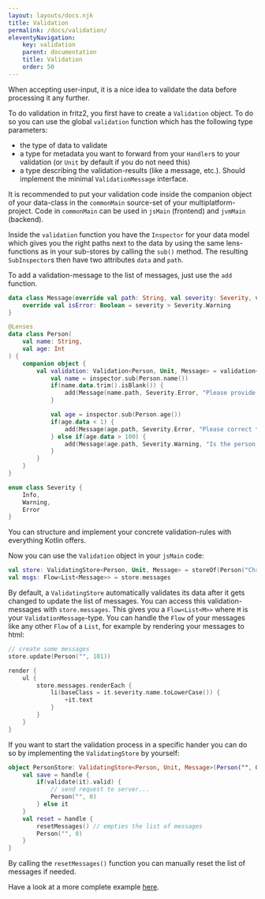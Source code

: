 ```yaml
---
layout: layouts/docs.njk
title: Validation
permalink: /docs/validation/
eleventyNavigation:
    key: validation
    parent: documentation
    title: Validation
    order: 50
---
```


When accepting user-input, it is a nice idea to validate the data before processing it any further.

To do validation in fritz2, you first have to create a `Validation` object. 
To do so you can use the global `validation` function which has the following type parameters:
* the type of data to validate
* a type for metadata you want to forward from your `Handler`s to your validation (or `Unit` by default if you do not need this)
* a type describing the validation-results (like a message, etc.). Should implement the minimal `ValidationMessage` interface.

It is recommended to put your validation code inside the companion object of your data-class in the `commonMain` source-set 
of your multiplatform-project. Code in `commonMain` can be used in `jsMain` (frontend) and `jvmMain` (backend). 

Inside the `validation` function you have the `Inspector` for your data model which gives you the right paths next to the data 
by using the same lens-functions as in your sub-stores by calling the `sub()` method. The resulting `SubInspector`s then 
have two attributes `data` and `path`.

To add a validation-message to the list of messages, just use the `add` function.

```kotlin
data class Message(override val path: String, val severity: Severity, val text: String): ValidationMessage {
    override val isError: Boolean = severity > Severity.Warning
}

@Lenses
data class Person(
    val name: String,
    val age: Int
) {
    companion object {
        val validation: Validation<Person, Unit, Message> = validation<Person, Message> { inspector ->
            val name = inspector.sub(Person.name())
            if(name.data.trim().isBlank()) {
                add(Message(name.path, Severity.Error, "Please provide a name"))
            }

            val age = inspector.sub(Person.age())
            if(age.data < 1) {
                add(Message(age.path, Severity.Error, "Please correct the age"))
            } else if(age.data > 100) {
                add(Message(age.path, Severity.Warning, "Is the person really older then 100 years‽"))
            }
        }
    }
}

enum class Severity {
    Info,
    Warning,
    Error
}
```
You can structure and implement your concrete validation-rules with everything Kotlin offers. 

Now you can use the `Validation` object in your `jsMain` code:

```kotlin
val store: ValidatingStore<Person, Unit, Message> = storeOf(Person("Chris", 42), Person.validation)
val msgs: Flow<List<Message>> = store.messages
```
By default, a `ValidatingStore` automatically validates its data after it gets changed to update the list of messages.
You can access this validation-messages with `store.messages`. 
This gives you a `Flow<List<M>>` where `M` is your `ValidationMessage`-type.
You can handle the `Flow` of your messages like any other `Flow` of a `List`, 
for example by rendering your messages to html:

```kotlin
// create some messages
store.update(Person("", 101))

render {
    ul {
        store.messages.renderEach {
            li(baseClass = it.severity.name.toLowerCase()) {
                +it.text
            }
        }
    }
}
```

If you want to start the validation process in a specific hander you can do so by implementing the `ValidatingStore` 
by yourself:

```kotlin
object PersonStore: ValidatingStore<Person, Unit, Message>(Person("", 0), Person.validation) {
    val save = handle {
        if(validate(it).valid) {
            // send request to server...
            Person("", 0)
        } else it
    }
    val reset = handle {
        resetMessages() // empties the list of messages
        Person("", 0)
    }
}
```
By calling the `resetMessages()` function you can manually reset the list of messages if needed.

Have a look at a more complete example [here](https://examples.fritz2.dev/validation/build/distributions/index.html).
